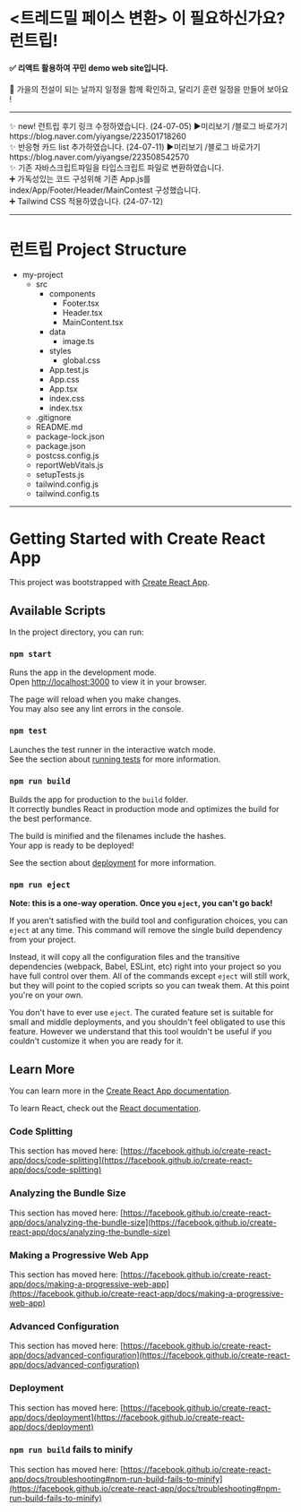<!DOCTYPE html>
<html lang="en">

<head>
  <meta charset="UTF-8">
  <meta name="viewport" content="width=device-width, initial-scale=1.0">
 <h1> <트레드밀 페이스 변환> 이 필요하신가요? 런트립! </h1>
<h4>✅ 리액트 활용하여 꾸민 demo web site입니다. </h4>
<!--     ![header](https://capsule-render.vercel.app/api?type=rounded&color=gradient&height=300&section=header&text=런트립_웹사이트&fontSize=40) -->
</head>
<body>
  🍂 가을의 전설이 되는 날까지 일정을 함께 확인하고, 달리기 훈련 일정을 만들어 보아요 !
<hr/>
✨ new! 런트립 후기 링크 수정하였습니다. (24-07-05)
  ▶️미리보기 /블로그 바로가기
<href a>https://blog.naver.com/yiyangse/223501718260</href>
<br/>
✨ 반응형 카드 list 추가하였습니다. (24-07-11)
  ▶️미리보기 /블로그 바로가기
<href a>https://blog.naver.com/yiyangse/223508542570</hresf>
<br/>
✨ 기존 자바스크립트파일을 타입스크립트 파일로 변환하였습니다.
<br/>
➕ 가독성있는 코드 구성위해 기존 App.js를 index/App/Footer/Header/MainContest 구성했습니다.
<br/>
➕ Tailwind CSS 적용하였습니다. (24-07-12)
<hr/>
  <h1>런트립 Project Structure</h1>
  <ul>
    <li class="folder">my-project
      <ul>
        <li class="folder">src
          <ul>
            <li class="folder">components
              <ul>
                <li class="file">Footer.tsx</li>
                <li class="file">Header.tsx</li>
                <li class="file">MainContent.tsx</li>
              </ul>
            </li>
            <li class="folder">data
              <ul>
                <li class="file">image.ts</li>
              </ul>
            </li>
            <li class="folder">styles
              <ul>
                <li class="file">global.css</li>
              </ul>
            </li>
            <li class="file">App.test.js</li>
            <li class="file">App.css</li>
            <li class="file">App.tsx</li>
            <li class="file">index.css</li>
            <li class="file">index.tsx</li>
          </ul>
        </li>
        <li class="file">.gitignore</li>
        <li class="file">README.md</li>
        <li class="file">package-lock.json</li>
        <li class="file">package.json</li>
        <li class="file">postcss.config.js</li>
        <li class="file">reportWebVitals.js</li>
        <li class="file">setupTests.js</li>
        <li class="file">tailwind.config.js</li>
        <li class="file">tailwind.config.ts</li>
      </ul>
    </li>
  </ul>
</body>
</html>

<hr/>







# Getting Started with Create React App

This project was bootstrapped with [Create React App](https://github.com/facebook/create-react-app).

## Available Scripts

In the project directory, you can run:

### `npm start`

Runs the app in the development mode.\
Open [http://localhost:3000](http://localhost:3000) to view it in your browser.

The page will reload when you make changes.\
You may also see any lint errors in the console.

### `npm test`

Launches the test runner in the interactive watch mode.\
See the section about [running tests](https://facebook.github.io/create-react-app/docs/running-tests) for more information.

### `npm run build`

Builds the app for production to the `build` folder.\
It correctly bundles React in production mode and optimizes the build for the best performance.

The build is minified and the filenames include the hashes.\
Your app is ready to be deployed!

See the section about [deployment](https://facebook.github.io/create-react-app/docs/deployment) for more information.

### `npm run eject`

**Note: this is a one-way operation. Once you `eject`, you can't go back!**

If you aren't satisfied with the build tool and configuration choices, you can `eject` at any time. This command will remove the single build dependency from your project.

Instead, it will copy all the configuration files and the transitive dependencies (webpack, Babel, ESLint, etc) right into your project so you have full control over them. All of the commands except `eject` will still work, but they will point to the copied scripts so you can tweak them. At this point you're on your own.

You don't have to ever use `eject`. The curated feature set is suitable for small and middle deployments, and you shouldn't feel obligated to use this feature. However we understand that this tool wouldn't be useful if you couldn't customize it when you are ready for it.

## Learn More

You can learn more in the [Create React App documentation](https://facebook.github.io/create-react-app/docs/getting-started).

To learn React, check out the [React documentation](https://reactjs.org/).

### Code Splitting

This section has moved here: [https://facebook.github.io/create-react-app/docs/code-splitting](https://facebook.github.io/create-react-app/docs/code-splitting)

### Analyzing the Bundle Size

This section has moved here: [https://facebook.github.io/create-react-app/docs/analyzing-the-bundle-size](https://facebook.github.io/create-react-app/docs/analyzing-the-bundle-size)

### Making a Progressive Web App

This section has moved here: [https://facebook.github.io/create-react-app/docs/making-a-progressive-web-app](https://facebook.github.io/create-react-app/docs/making-a-progressive-web-app)

### Advanced Configuration

This section has moved here: [https://facebook.github.io/create-react-app/docs/advanced-configuration](https://facebook.github.io/create-react-app/docs/advanced-configuration)

### Deployment

This section has moved here: [https://facebook.github.io/create-react-app/docs/deployment](https://facebook.github.io/create-react-app/docs/deployment)

### `npm run build` fails to minify

This section has moved here: [https://facebook.github.io/create-react-app/docs/troubleshooting#npm-run-build-fails-to-minify](https://facebook.github.io/create-react-app/docs/troubleshooting#npm-run-build-fails-to-minify)
